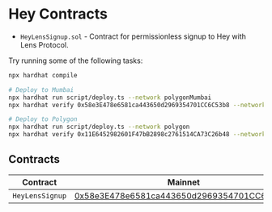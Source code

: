 # Hey Contracts

- `HeyLensSignup.sol` - Contract for permissionless signup to Hey with Lens Protocol.

Try running some of the following tasks:

```sh
npx hardhat compile

# Deploy to Mumbai
npx hardhat run script/deploy.ts --network polygonMumbai
npx hardhat verify 0x58e3E478e6581ca443650d2969354701CC6C53b8 --network polygonMumbai

# Deploy to Polygon
npx hardhat run script/deploy.ts --network polygon
npx hardhat verify 0x11E6452982601F47bB2898c2761514CA73C26b48 --network polygon
```

## Contracts

| Contract        | Mainnet                                                                                                                         | Mumbai                                                                                                                          |
| --------------- | ------------------------------------------------------------------------------------------------------------------------------- | ------------------------------------------------------------------------------------------------------------------------------- |
| `HeyLensSignup` | [0x58e3E478e6581ca443650d2969354701CC6C53b8](https://mumbai.polygonscan.com/address/0x58e3E478e6581ca443650d2969354701CC6C53b8) | [0x11E6452982601F47bB2898c2761514CA73C26b48](https://mumbai.polygonscan.com/address/0x11E6452982601F47bB2898c2761514CA73C26b48) |
